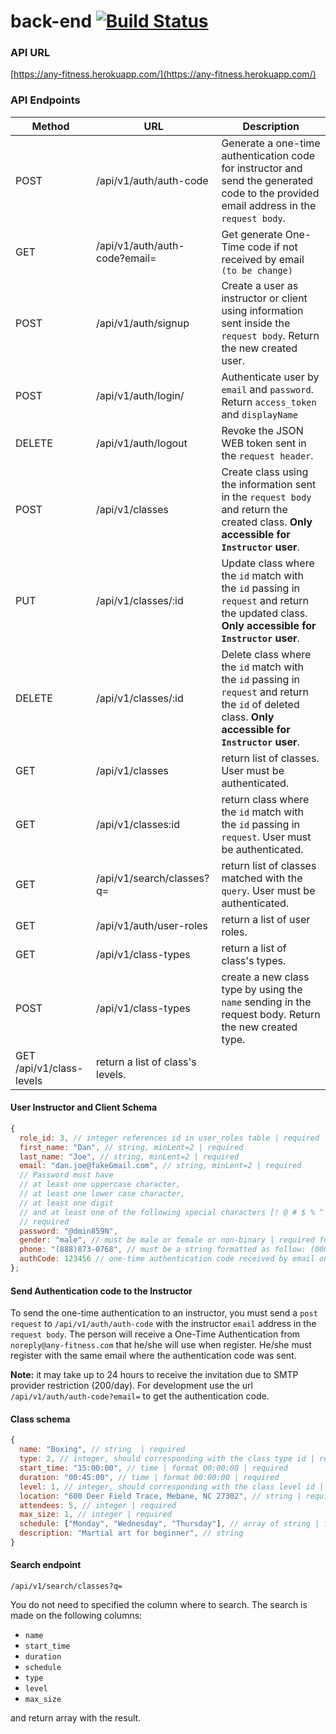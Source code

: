 # back-end [![Build Status](https://travis-ci.com/BW-Anywhere-Fitness-1/back-end.svg?branch=dev)](https://travis-ci.com/BW-Anywhere-Fitness-1/back-end)

### API URL

[https://any-fitness.herokuapp.com/](https://any-fitness.herokuapp.com/)

### API Endpoints

| Method                   | URL                              | Description                                                                                                                                           |
| ------------------------ | -------------------------------- | ----------------------------------------------------------------------------------------------------------------------------------------------------- |
| POST                     | /api/v1/auth/auth-code           | Generate a one-time authentication code for instructor and send the generated code to the provided email address in the `request body`.               |
| GET                      | /api/v1/auth/auth-code?email=    | Get generate One-Time code if not received by email `(to be change)`                                                                                  |
| POST                     | /api/v1/auth/signup              | Create a user as instructor or client using information sent inside the `request body`. Return the new created user.                                  |
| POST                     | /api/v1/auth/login/              | Authenticate user by `email` and `password`. Return `access_token` and `displayName`                                                                  |
| DELETE                   | /api/v1/auth/logout              | Revoke the JSON WEB token sent in the `request header`.                                                                                               |
| POST                     | /api/v1/classes                  | Create class using the information sent in the `request body` and return the created class. **Only accessible for `Instructor` user**.                |
| PUT                      | /api/v1/classes/:id              | Update class where the `id` match with the `id` passing in `request` and return the updated class. **Only accessible for `Instructor` user**.         |
| DELETE                   | /api/v1/classes/:id              | Delete class where the `id` match with the `id` passing in `request` and return the `id` of deleted class. **Only accessible for `Instructor` user**. |
| GET                      | /api/v1/classes                  | return list of classes. User must be authenticated.                                                                                                   |
| GET                      | /api/v1/classes:id               | return class where the `id` match with the `id` passing in `request`. User must be authenticated.                                                     |
| GET                      | /api/v1/search/classes?q=        | return list of classes matched with the `query`. User must be authenticated.                                                                          |
| GET                      | /api/v1/auth/user-roles          | return a list of user roles.                                                                                                                          |
| GET                      | /api/v1/class-types              | return a list of class's types.                                                                                                                       |
| POST                     | /api/v1/class-types              | create a new class type by using the `name` sending in the request body. Return the new created type.                                                 |
| GET /api/v1/class-levels | return a list of class's levels. |

#### User Instructor and Client Schema

```javascript
{
  role_id: 3, // integer references id in user_roles table | required
  first_name: "Dan", // string, minLent=2 | required
  last_name: "Joe", // string, minLent=2 | required
  email: "dan.joe@fakeGmail.com", // string, minLent=2 | required
  // Password must have
  // at least one uppercase character,
  // at least one lower case character,
  // at least one digit
  // and at least one of the following special characters [! @ # $ % ^ & *]
  // required
  password: "@dmin859N",
  gender: "male", // must be male or female or non-binary | required for instructor not for client
  phone: "(888)873-0768", // must be a string formatted as follow: (000)000-0000 | required for instructor not for client
  authCode: 123456 // one-time authentication code received by email only for instructor users.
};
```

#### Send Authentication code to the Instructor

To send the one-time authentication to an instructor, you must send a `post request` to `/api/v1/auth/auth-code` with the instructor `email` address in the `request body`. The person will receive a One-Time Authentication from `noreply@any-fitness.com` that he/she will use when register. He/she must register with the same email where the authentication code was sent.

**Note:** it may take up to 24 hours to receive the invitation due to SMTP provider restriction (200/day). For development use the url `/api/v1/auth/auth-code?email=` to get the authentication code.

#### Class schema

```javascript
{
  name: "Boxing", // string  | required
  type: 2, // integer, should corresponding with the class type id | required
  start_time: "15:00:00", // time | format 00:00:00 | required
  duration: "00:45:00", // time | format 00:00:00 | required
  level: 1, // integer, should corresponding with the class level id | required
  location: "600 Deer Field Trace, Mebane, NC 27302", // string | required
  attendees: 5, // integer | required
  max_size: 1, // integer | required
  schedule: ["Monday", "Wednesday", "Thursday"], // array of string | format: day with first character in capital
  description: "Martial art for beginner", // string
}
```

#### Search endpoint

`/api/v1/search/classes?q=`

You do not need to specified the column where to search. The search is made on the following columns:

- `name`
- `start_time`
- `duration`
- `schedule`
- `type`
- `level`
- `max_size`

and return array with the result.
